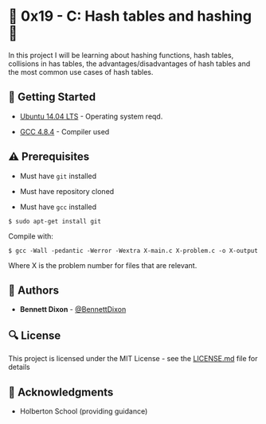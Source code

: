 # :shell: 0x19 - C: Hash tables and hashing :shell:

In this project I will be learning about hashing functions, hash tables, collisions in has tables, the advantages/disadvantages of hash tables and the most common use cases of hash tables.

## :running: Getting Started

* [Ubuntu 14.04 LTS](http://releases.ubuntu.com/14.04/) - Operating system reqd.

* [GCC 4.8.4](https://gcc.gnu.org/gcc-4.8/) - Compiler used


## :warning: Prerequisites

* Must have `git` installed

* Must have repository cloned

* Must have `gcc` installed

```
$ sudo apt-get install git
```

Compile with:
```
$ gcc -Wall -pedantic -Werror -Wextra X-main.c X-problem.c -o X-output
```
Where X is the problem number for files that are relevant.

## :blue_book: Authors
* **Bennett Dixon** - [@BennettDixon](https://github.com/BennettDixon)

## :mag: License

This project is licensed under the MIT License - see the [LICENSE.md](https://github.com/BennettDixon/holbertonschool-higher_level_programming/blob/master/LICENSE.md) file for details



## :mega: Acknowledgments

* Holberton School (providing guidance)
